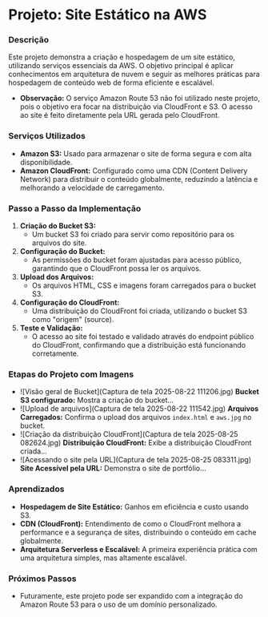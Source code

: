 # Projeto: Site Estático na AWS

### Descrição
Este projeto demonstra a criação e hospedagem de um site estático, utilizando serviços essenciais da AWS. O objetivo principal é aplicar conhecimentos em arquitetura de nuvem e seguir as melhores práticas para hospedagem de conteúdo web de forma eficiente e escalável.

* **Observação:** O serviço Amazon Route 53 não foi utilizado neste projeto, pois o objetivo era focar na distribuição via CloudFront e S3. O acesso ao site é feito diretamente pela URL gerada pelo CloudFront.

### Serviços Utilizados
* **Amazon S3:** Usado para armazenar o site de forma segura e com alta disponibilidade.
* **Amazon CloudFront:** Configurado como uma CDN (Content Delivery Network) para distribuir o conteúdo globalmente, reduzindo a latência e melhorando a velocidade de carregamento.

### Passo a Passo da Implementação
1.  **Criação do Bucket S3:**
    * Um bucket S3 foi criado para servir como repositório para os arquivos do site.
2.  **Configuração do Bucket:**
    * As permissões do bucket foram ajustadas para acesso público, garantindo que o CloudFront possa ler os arquivos.
3.  **Upload dos Arquivos:**
    * Os arquivos HTML, CSS e imagens foram carregados para o bucket S3.
4.  **Configuração do CloudFront:**
    * Uma distribuição do CloudFront foi criada, utilizando o bucket S3 como "origem" (source).
5.  **Teste e Validação:**
    * O acesso ao site foi testado e validado através do endpoint público do CloudFront, confirmando que a distribuição está funcionando corretamente.

### Etapas do Projeto com Imagens
* ![Visão geral de Bucket](Captura de tela 2025-08-22 111206.jpg) **Bucket S3 configurado:** Mostra a criação do bucket...
* ![Upload de arquivos](Captura de tela 2025-08-22 111542.jpg) **Arquivos Carregados:** Confirma o upload dos arquivos `index.html` e `aws.jpg` no bucket.
* ![Criação da distribuição CloudFront](Captura de tela 2025-08-25 082624.jpg) **Distribuição CloudFront:** Exibe a distribuição CloudFront criada...
* ![Acessando o site pela URL](Captura de tela 2025-08-25 083311.jpg) **Site Acessível pela URL:** Demonstra o site de portfólio...
  
### Aprendizados
* **Hospedagem de Site Estático:** Ganhos em eficiência e custo usando S3.
* **CDN (CloudFront):** Entendimento de como o CloudFront melhora a performance e a segurança de sites, distribuindo o conteúdo em cache globalmente.
* **Arquitetura Serverless e Escalável:** A primeira experiência prática com uma arquitetura simples, mas altamente escalável.

### Próximos Passos
* Futuramente, este projeto pode ser expandido com a integração do Amazon Route 53 para o uso de um domínio personalizado.
